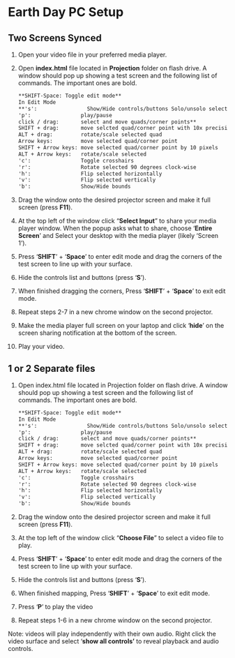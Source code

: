 # Earth Day PC Setup

## Two Screens Synced

1. Open your video file in your preferred media player.
2. Open **index.html** file located in **Projection** folder on flash drive. A window should pop up showing a test screen and the following list of commands. The important ones are bold.
    
    ```markdown
    **SHIFT-Space: Toggle edit mode**
    In Edit Mode
   **'s':                Show/Hide controls/buttons Solo/unsolo selected
    'p':                play/pause
    click / drag:       select and move quads/corner points**
    SHIFT + drag:       move selcted quad/corner point with 10x precision
    ALT + drag:         rotate/scale selected quad
    Arrow keys:         move selected quad/corner point
    SHIFT + Arrow keys: move selected quad/corner point by 10 pixels
    ALT + Arrow keys:   rotate/scale selected 
    'c':                Toggle crosshairs
    'r':                Rotate selected 90 degrees clock-wise
    'h':                Flip selected horizontally
    'v':                Flip selected vertically
    'b':                Show/Hide bounds
    ```
    
3. Drag the window onto the desired projector screen and make it full screen (press **F11**).
4. At the top left of the window click “**Select Input**” to share your media player window. When the popup asks what to share, choose ‘**Entire Screen**’ and Select your desktop with the media player (likely ‘Screen 1’).
5. Press ‘**SHIFT**’ + ‘**Space**’ to enter edit mode and drag the corners of the test screen to line up with your surface. 
6. Hide the controls list and buttons (press ‘**S**’).
7. When finished dragging the corners, Press ‘**SHIFT**’ + ‘**Space**’ to exit edit mode.
8. Repeat steps 2-7 in a new chrome window on the second projector.
9. Make the media player full screen on your laptop and click ‘**hide**’ on the screen sharing notification at the bottom of the screen.
10. Play your video.

## 1 or 2 Separate files

1. Open index.html file located in Projection folder on flash drive. A window should pop up showing a test screen and the following list of commands. The important ones are bold.
    
    ```markdown
    **SHIFT-Space: Toggle edit mode**
    In Edit Mode
   **'s':                Show/Hide controls/buttons Solo/unsolo selected
    'p':                play/pause
    click / drag:       select and move quads/corner points**
    SHIFT + drag:       move selcted quad/corner point with 10x precision
    ALT + drag:         rotate/scale selected quad
    Arrow keys:         move selected quad/corner point
    SHIFT + Arrow keys: move selected quad/corner point by 10 pixels
    ALT + Arrow keys:   rotate/scale selected 
    'c':                Toggle crosshairs
    'r':                Rotate selected 90 degrees clock-wise
    'h':                Flip selected horizontally
    'v':                Flip selected vertically
    'b':                Show/Hide bounds
    ```
    
2. Drag the window onto the desired projector screen and make it full screen (press **F11**).
3. At the top left of the window click  “**Choose File**” to select a video file to play.
4. Press ‘**SHIFT**’ + ‘**Space**’ to enter edit mode and drag the corners of the test screen to line up with your surface. 
5. Hide the controls list and buttons (press ‘**S**’).
6. When finished mapping, Press ‘**SHIFT**’ + ‘**Space**’ to exit edit mode.
7. Press ‘**P**’ to play the video
8. Repeat steps 1-6 in a new chrome window on the second projector.

Note: videos will play independently with their own audio. Right click the video surface and select ‘**show all controls’** to reveal playback and audio controls.
